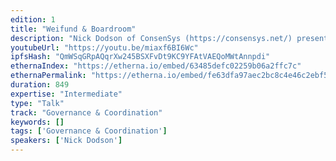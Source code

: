 ```yaml
---
edition: 1
title: "Weifund & Boardroom"
description: "Nick Dodson of ConsenSys (https://consensys.net/) presents on Weifund (http://weifund.io/), the decentralised crowdfunding platform and Boardroom (http://boardroom.to/), a blockchain governance DApp."
youtubeUrl: "https://youtu.be/miaxf6BI6Wc"
ipfsHash: "QmWSqGRpAQqrXw245BSXFvDt9KC9YFAtVAEQoMWtAnnpdi"
ethernaIndex: "https://etherna.io/embed/63485defc02259b06a2ffc7c"
ethernaPermalink: "https://etherna.io/embed/fe63dfa97aec2bc8c4e46c2ebf5a7df5f7babed4c8f011e0f1d913a37e5e93dd"
duration: 849
expertise: "Intermediate"
type: "Talk"
track: "Governance & Coordination"
keywords: []
tags: ['Governance & Coordination']
speakers: ['Nick Dodson']
---
```

